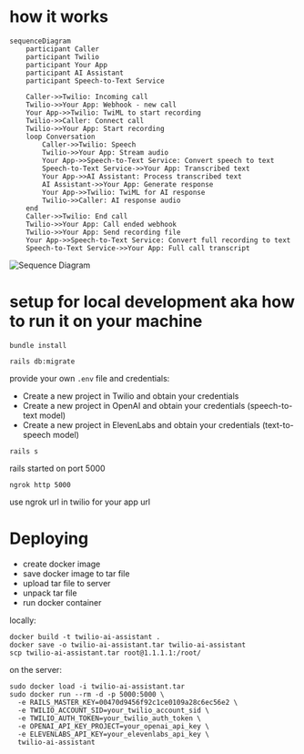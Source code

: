 # how it works

```
sequenceDiagram
    participant Caller
    participant Twilio
    participant Your App
    participant AI Assistant
    participant Speech-to-Text Service

    Caller->>Twilio: Incoming call
    Twilio->>Your App: Webhook - new call
    Your App->>Twilio: TwiML to start recording
    Twilio->>Caller: Connect call
    Twilio->>Your App: Start recording
    loop Conversation
        Caller->>Twilio: Speech
        Twilio->>Your App: Stream audio
        Your App->>Speech-to-Text Service: Convert speech to text
        Speech-to-Text Service->>Your App: Transcribed text
        Your App->>AI Assistant: Process transcribed text
        AI Assistant->>Your App: Generate response
        Your App->>Twilio: TwiML for AI response
        Twilio->>Caller: AI response audio
    end
    Caller->>Twilio: End call
    Twilio->>Your App: Call ended webhook
    Twilio->>Your App: Send recording file
    Your App->>Speech-to-Text Service: Convert full recording to text
    Speech-to-Text Service->>Your App: Full call transcript
```

![Sequence Diagram](./requirements/seq%20diagram.png)

# setup for local development aka how to run it on your machine

```
bundle install
```

```
rails db:migrate
```

provide your own `.env` file and credentials:

- Create a new project in Twilio and obtain your credentials
- Create a new project in OpenAI and obtain your credentials (speech-to-text model)
- Create a new project in ElevenLabs and obtain your credentials (text-to-speech model)

```
rails s
```

rails started on port 5000

```
ngrok http 5000
```

use ngrok url in twilio for your app url

# Deploying

- create docker image
- save docker image to tar file
- upload tar file to server
- unpack tar file
- run docker container

locally:

```
docker build -t twilio-ai-assistant .
docker save -o twilio-ai-assistant.tar twilio-ai-assistant
scp twilio-ai-assistant.tar root@1.1.1.1:/root/
```

on the server:

```
sudo docker load -i twilio-ai-assistant.tar
sudo docker run --rm -d -p 5000:5000 \
  -e RAILS_MASTER_KEY=00470d9456f92c1ce0109a28c6ec56e2 \
  -e TWILIO_ACCOUNT_SID=your_twilio_account_sid \
  -e TWILIO_AUTH_TOKEN=your_twilio_auth_token \
  -e OPENAI_API_KEY_PROJECT=your_openai_api_key \
  -e ELEVENLABS_API_KEY=your_elevenlabs_api_key \
  twilio-ai-assistant
```
